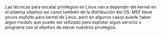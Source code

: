 Las técnicas para escalar privilegios en Linux van a depender del kernel en el sistema objetivo así como también de la distribución del OS.
MSF tiene pocos exploits para kernel de Linux, pero en algunos casos puede haber algún modulo que puede ser utilizado para explotar algún servicio o programa con el objetivo de elevar nuestros privilegios.